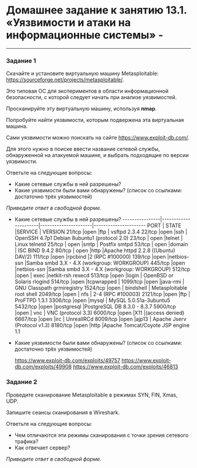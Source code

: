 # Домашнее задание к занятию 13.1. «Уязвимости и атаки на информационные системы» - 


------

### Задание 1

Скачайте и установите виртуальную машину Metasploitable: https://sourceforge.net/projects/metasploitable/.

Это типовая ОС для экспериментов в области информационной безопасности, с которой следует начать при анализе уязвимостей.

Просканируйте эту виртуальную машину, используя **nmap**.

Попробуйте найти уязвимости, которым подвержена эта виртуальная машина.

Сами уязвимости можно поискать на сайте https://www.exploit-db.com/.

Для этого нужно в поиске ввести название сетевой службы, обнаруженной на атакуемой машине, и выбрать подходящие по версии уязвимости.

Ответьте на следующие вопросы:

- Какие сетевые службы в ней разрешены?
- Какие уязвимости были вами обнаружены? (список со ссылками: достаточно трёх уязвимостей)
  
*Приведите ответ в свободной форме.*  

- Какие сетевые службы в ней разрешены?
----------------|----------------------|----------------------|----------------------
PORT    	| STATE 	       |SERVICE               | VERSION
21/tcp   	|open  	               |ftp                   | vsftpd 2.3.4
22/tcp   	|open  		       |ssh                   | OpenSSH 4.7p1 Debian 8ubuntu1 (protocol 2.0)
23/tcp  	| open  	       |telnet                |   Linux telnetd
25/tcp  	| open  	       |smtp                  |   Postfix smtpd
53/tcp  	| open  	       |domain                |   ISC BIND 9.4.2
80/tcp  	| open  	       |http                  |Apache httpd 2.2.8 ((Ubuntu) DAV/2)
111/tcp  	|open  	               |rpcbind               |2 (RPC #100000)
139/tcp  	|open                  |netbios-ssn           |Samba smbd 3.X - 4.X (workgroup: WORKGROUP)
445/tcp  	|open                  |netbios-ssn           |Samba smbd 3.X - 4.X (workgroup: WORKGROUP)
512/tcp  	|open                  | exec                 |netkit-rsh rexecd
513/tcp  	|open                  |login                 | OpenBSD or Solaris rlogind
514/tcp  	|open                  |tcpwrapped            |
1099/tcp 	|open                  |java-rmi              | GNU Classpath grmiregistry
1524/tcp 	|open                  | bindshell            | Metasploitable root shell
2049/tcp 	|open                  | nfs                  |  2-4 (RPC #100003)
2121/tcp 	|open                  |ftp                   | ProFTPD 1.3.1
3306/tcp 	|open                  |mysql                 | MySQL 5.0.51a-3ubuntu5
5432/tcp 	|open                  |postgresql            |PostgreSQL DB 8.3.0 - 8.3.7
5900/tcp 	|open                  | vnc                  | VNC (protocol 3.3)
6000/tcp 	|open                  |X11                   |(access denied)
6667/tcp 	|open                  |irc                   | UnrealIRCd
8009/tcp 	|open                  |ajp13                 | Apache Jserv (Protocol v1.3)
8180/tcp 	|open                  |http                  |Apache Tomcat/Coyote JSP engine 1.1


- Какие уязвимости были вами обнаружены? (список со ссылками: достаточно трёх уязвимостей)

	https://www.exploit-db.com/exploits/49757
	https://www.exploit-db.com/exploits/49908
	https://www.exploit-db.com/exploits/46813
	



### Задание 2

Проведите сканирование Metasploitable в режимах SYN, FIN, Xmas, UDP.

Запишите сеансы сканирования в Wireshark.

Ответьте на следующие вопросы:

- Чем отличаются эти режимы сканирования с точки зрения сетевого трафика?
- Как отвечает сервер?

*Приведите ответ в свободной форме.*
